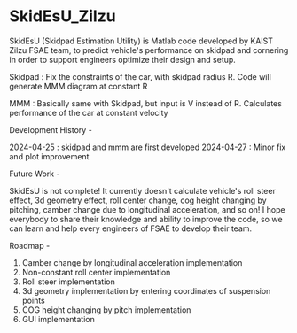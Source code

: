 # SkidEsU_Zilzu
 SkidEsU (Skidpad Estimation Utility) is Matlab code developed by KAIST Zilzu FSAE team, to predict vehicle's performance on skidpad and cornering in order to support engineers optimize their design and setup.

Skidpad : Fix the constraints of the car, with skidpad radius R. Code will generate MMM diagram at constant R

MMM : Basically same with Skidpad, but input is V instead of R. Calculates performance of the car at constant velocity

Development History - 

2024-04-25 : skidpad and mmm are first developed
2024-04-27 : Minor fix and plot improvement

Future Work -

SkidEsU is not complete! It currently doesn't calculate vehicle's roll steer effect, 3d geometry effect, roll center change, cog height changing by pitching, camber change due to longitudinal acceleration, and so on! I hope everybody to share their knowledge and ability to improve the code, so we can learn and help every engineers of FSAE to develop their team.

Roadmap - 

1. Camber change by longitudinal acceleration implementation
2. Non-constant roll center implementation
3. Roll steer implementation
4. 3d geometry implementation by entering coordinates of suspension points
5. COG height changing by pitch implementation
6. GUI implementation